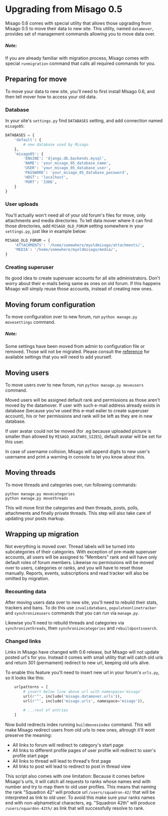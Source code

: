 Upgrading from Misago 0.5
=========================

Misago 0.6 comes with special utility that allows those upgrading from Misago 0.5 to move their data to new site. This utility, named `datamover`, provides set of management commands allowing you to move data over.


##### Note:

If you are already familiar with migration process, Misago comes with special `runmigration` command that calls all required commands for you.


## Preparing for move

To move your data to new site, you'll need to first install Misago 0.6, and then tell mover how to access your old data.


### Database

In your site's `settings.py` find `DATABASES` setting, and add connection named `misago05`:

```python
DATABASES = {
    'default': {
        # new database used by Misago
    },
    'misago05': {
        'ENGINE': 'django.db.backends.mysql',
        'NAME': 'your_misago_05_database_name',
        'USER': 'your_misago_05_database_user',
        'PASSWORD': 'your_misago_05_database_password',
        'HOST': 'localhost',
        'PORT': '3306',
    }
}
```


### User uploads

You'll actually won't need all of your old forum's files for move, only attachments and media directories. To tell data mover where it can find those directories, add `MISAGO_OLD_FORUM` setting somewhere in your `settings.py`, just like in example below:

```python
MISAGO_OLD_FORUM = {
    'ATTACHMENTS': '/home/somewhere/myoldmisago/attachments/',
    'MEDIA': '/home/somewhere/myoldmisago/media/',
}
```


### Creating superuser

Its good idea to create superuser accounts for all site administrators. Don't worry about their e-mails being same as ones on old forum. If this happens Misago will simply reuse those accounts, instead of creating new ones. 


## Moving forum configuration

To move configuration over to new forum, run `python manage.py movesettings` command.


##### Note:

Some settings have been moved from admin to configuration file or removed. Those will not be migrated. Please consult the [reference](./settings/README.md) for available settings that you will need to add yourself.


## Moving users

To move users over to new forum, run `python manage.py moveusers` command.

Moved users will be assigned default rank and permissions as those aren't moved by the datamover. If user with such e-mail address already exists in database (because you've used this e-mail ealier to create superuser account), his or her permissions and rank will be left as they are in new database.

If user avatar could not be moved (for .eg because uploaded picture is smaller than allowed by `MISAGO_AVATARS_SIZES`), default avatar will be set for this user.

In case of username collision, Misago will append digits to new user's username and print a warning in console to let you know about this.


## Moving threads

To move threads and categories over, run following commands:

    python manage.py movecategories
    python manage.py movethreads

This will move first the categories and then threads, posts, polls, attachments and finally private threads. This step will also take care of updating your posts markup.


## Wrapping up migration

Not everything is moved over. Thread labels will be turned into subcategories of their categories. With exception of pre-made superuser accounts, all users will be assigned to "Members" rank and will have only default roles of forum members. Likewise no permissions will be moved over to users, categories or ranks, and you will have to reset those manually. Reports, events, subscriptions and read tracker will also be omitted by migration.


### Recounting data

After moving users data over to new site, you'll need to rebuild their stats, trackers and bans. To do this use `invalidatebans`, `populateonlinetracker` and `synchronizeusers` commands that you can run via `manage.py`.

Likewise you'll need to rebuild threads and categories via `synchronizethreads`, then `synchronizecategories` and `rebuildpostssearch`.


### Changed links

Links in Misago have changed with 0.6 release, but Misago will not update posted url's for you. Instead it comes with small utility that will catch old urls and return 301 (permament) redirect to new url, keeping old urls alive.

To enable this feature you'll need to insert new url in your forum's `urls.py`, so it looks like this:

```python
    urlpatterns = [
        # insert below line above url with namespace='misago'
        url(r'^', include('misago.datamover.urls')),
        url(r'^', include('misago.urls', namespace='misago')),

        # ...rest of entries
    ]
```

Now build redirects index running `buildmovesindex` command. This will make Misago redirect users from old urls to new ones, altrough it'll wont preserve the meaning:

- All links to forum will redirect to category's start page
- All links to different profile pages of user profile will redirect to user's profile start page
- All links to thread will lead to thread's first page
- All links to post will lead to redirect to post in thread view

This script also comes with one limitation: Because it comes before Misago's urls, it will catch all requests to ranks whose names end with number and try to map them to old user profiles. This means that naming the rank "Squadron 42" will produce url `/users/squadron-42/` that will be interpreted as link to old user. To avoid this make sure your ranks names end with non-alphametical characters, eg. "Squadron 42th" will produce `/users/squardon-42th/` as link that will successfully resolve to rank.